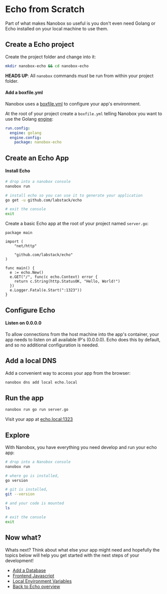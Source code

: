 # Echo from Scratch
Part of what makes Nanobox so useful is you don't even need Golang or Echo installed on your local machine to use them.

## Create a Echo project
Create the project folder and change into it:

```bash
mkdir nanobox-echo && cd nanobox-echo
```

**HEADS UP**: All `nanobox` commands *must* be run from within your project folder.

#### Add a boxfile.yml
Nanobox uses a <a href="https://docs.nanobox.io/boxfile/" target="\_blank">boxfile.yml</a> to configure your app's environment.

At the root of your project create a `boxfile.yml` telling Nanobox you want to use the Golang <a href="https://docs.nanobox.io/engines/" target="\_blank">engine</a>:

```yaml
run.config:
  engine: golang
  engine.config:
    package: nanobox-echo
```

## Create an Echo App

#### Install Echo

```bash
# drop into a nanobox console
nanobox run

# install echo so you can use it to generate your application
go get -u github.com/labstack/echo

# exit the console
exit
```

Create a basic Echo app at the root of your project named `server.go`:

```golang
package main

import (
	"net/http"

	"github.com/labstack/echo"
)

func main() {
  e := echo.New()
  e.GET("/", func(c echo.Context) error {
    return c.String(http.StatusOK, "Hello, World!")
  })
  e.Logger.Fatal(e.Start(":1323"))
}
```

## Configure Echo

#### Listen on 0.0.0.0
To allow connections from the host machine into the app's container, your app needs to listen on all available IP's (0.0.0.0). Echo does this by default, and so no additional configuration is needed.

## Add a local DNS
Add a convenient way to access your app from the browser:

```bash
nanobox dns add local echo.local
```

## Run the app

```bash
nanobox run go run server.go
```

Visit your app at <a href="http://echo.local:1323" target="\_blank">echo.local:1323</a>

## Explore
With Nanobox, you have everything you need develop and run your echo app:

```bash
# drop into a Nanobox console
nanobox run

# where go is installed,
go version

# git is installed,
git --version

# and your code is mounted
ls

# exit the console
exit
```

## Now what?
Whats next? Think about what else your app might need and hopefully the topics below will help you get started with the next steps of your development!

* [Add a Database](/golang/echo/add-a-database)
* [Frontend Javascript](/golang/echo/frontend-javascript)
* [Local Environment Variables](/golang/echo/local-evars)
* [Back to Echo overview](/golang/echo)
